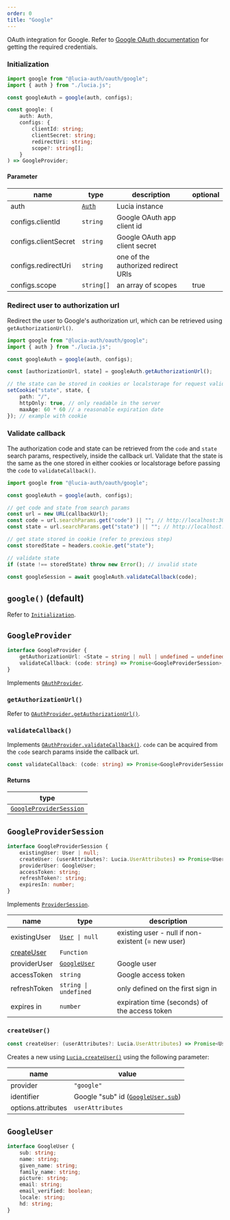 ```yaml
---
order: 0
title: "Google"
---
```


OAuth integration for Google. Refer to [Google OAuth documentation](https://developers.google.com/identity/protocols/oauth2/web-server#httprests) for getting the required credentials.

### Initialization

```ts
import google from "@lucia-auth/oauth/google";
import { auth } from "./lucia.js";

const googleAuth = google(auth, configs);
```

```ts
const google: (
	auth: Auth,
	configs: {
		clientId: string;
		clientSecret: string;
		redirectUri: string;
		scope?: string[];
	}
) => GoogleProvider;
```

#### Parameter

| name                 | type                                        | description                         | optional |
| -------------------- | ------------------------------------------- | ----------------------------------- | -------- |
| auth                 | [`Auth`](/reference/types/lucia-types#auth) | Lucia instance                      |          |
| configs.clientId     | `string`                                    | Google OAuth app client id          |          |
| configs.clientSecret | `string`                                    | Google OAuth app client secret      |          |
| configs.redirectUri  | `string`                                    | one of the authorized redirect URIs |          |
| configs.scope        | `string[]`                                  | an array of scopes                  | true     |

### Redirect user to authorization url

Redirect the user to Google's authorization url, which can be retrieved using `getAuthorizationUrl()`.

```ts
import google from "@lucia-auth/oauth/google";
import { auth } from "./lucia.js";

const googleAuth = google(auth, configs);

const [authorizationUrl, state] = googleAuth.getAuthorizationUrl();

// the state can be stored in cookies or localstorage for request validation on callback
setCookie("state", state, {
	path: "/",
	httpOnly: true, // only readable in the server
	maxAge: 60 * 60 // a reasonable expiration date
}); // example with cookie
```

### Validate callback

The authorization code and state can be retrieved from the `code` and `state` search params, respectively, inside the callback url. Validate that the state is the same as the one stored in either cookies or localstorage before passing the `code` to `validateCallback()`.

```ts
import google from "@lucia-auth/oauth/google";

const googleAuth = google(auth, configs);

// get code and state from search params
const url = new URL(callbackUrl);
const code = url.searchParams.get("code") || ""; // http://localhost:3000/api/google?code=abc&state=efg => abc
const state = url.searchParams.get("state") || ""; // http://localhost:3000/api/google?code=abc&state=efg => efg

// get state stored in cookie (refer to previous step)
const storedState = headers.cookie.get("state");

// validate state
if (state !== storedState) throw new Error(); // invalid state

const googleSession = await googleAuth.validateCallback(code);
```

## `google()` (default)

Refer to [`Initialization`](/oauth/providers/google#initialization).

## `GoogleProvider`

```ts
interface GoogleProvider {
	getAuthorizationUrl: <State = string | null | undefined = undefined>(state?: State) => State extends null ? [url: string] : [url: string, state: string]
	validateCallback: (code: string) => Promise<GoogleProviderSession>;
}
```

Implements [`OAuthProvider`](/oauth/reference/api-reference#oauthprovider).

### `getAuthorizationUrl()`

Refer to [`OAuthProvider.getAuthorizationUrl()`](/oauth/reference/api-reference#getauthorizationurl).

### `validateCallback()`

Implements [`OAuthProvider.validateCallback()`](/oauth/reference/api-reference#getauthorizationurl). `code` can be acquired from the `code` search params inside the callback url.

```ts
const validateCallback: (code: string) => Promise<GoogleProviderSession>;
```

#### Returns

| type                                                                     |
| ------------------------------------------------------------------------ |
| [`GoogleProviderSession`](/oauth/providers/google#googleprovidersession) |

## `GoogleProviderSession`

```ts
interface GoogleProviderSession {
	existingUser: User | null;
	createUser: (userAttributes?: Lucia.UserAttributes) => Promise<User>;
	providerUser: GoogleUser;
	accessToken: string;
	refreshToken?: string;
	expiresIn: number;
}
```

Implements [`ProviderSession`](/oauth/reference/api-reference#providersession).

| name                                             | type                                                  | description                                       |
| ------------------------------------------------ | ----------------------------------------------------- | ------------------------------------------------- |
| existingUser                                     | [`User`](/reference/types/lucia-types#user)` \| null` | existing user - null if non-existent (= new user) |
| [createUser](/oauth/providers/google#createuser) | `Function`                                            |                                                   |
| providerUser                                     | [`GoogleUser`](/oauth/providers/google#googleuser)    | Google user                                       |
| accessToken                                      | `string`                                              | Google access token                               |
| refreshToken                                     | `string \| undefined`                                 | only defined on the first sign in                 |
| expires in                                       | `number`                                              | expiration time (seconds) of the access token     |

### `createUser()`

```ts
const createUser: (userAttributes?: Lucia.UserAttributes) => Promise<User>;
```

Creates a new using [`Lucia.createUser()`](/reference/api/server-api#createuser) using the following parameter:

| name               | value                                                                    |
| ------------------ | ------------------------------------------------------------------------ |
| provider           | `"google"`                                                               |
| identifier         | Google "sub" id ([`GoogleUser.sub`](/oauth/providers/google#googleuser)) |
| options.attributes | `userAttributes`                                                         |

## `GoogleUser`

```ts
interface GoogleUser {
	sub: string;
	name: string;
	given_name: string;
	family_name: string;
	picture: string;
	email: string;
	email_verified: boolean;
	locale: string;
	hd: string;
}
```
